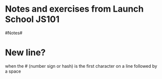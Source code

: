 # Notes and exercises from Launch School JS101
#Notes#

# New line? #
when the # (number sign or hash) is the first character on a line followed by a space